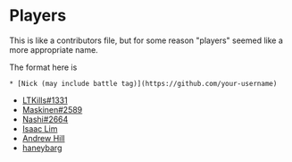 # Players
This is like a contributors file, but for some reason "players" seemed like a more appropriate name.

The format here is

```
* [Nick (may include battle tag)](https://github.com/your-username)
```

* [LTKills#1331](https://github.com/LTKills)
* [Maskinen#2589](https://github.com/mtenmann)
* [Nashi#2664](https://github.com/Nikoleta-v3)
* [Isaac Lim](https://github.com/theIsaacLim)
* [Andrew Hill](https://github.com/astroengisci)
* [haneybarg](https://github.com/haneybarg)
